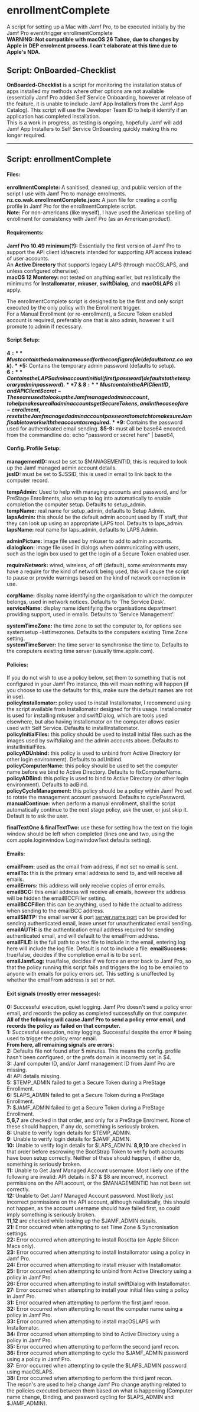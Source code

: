 # enrollmentComplete
A script for setting up a Mac with Jamf Pro, to be executed initially by the Jamf Pro event/trigger enrollmentComplete  
**WARNING: Not compatible with macOS 26 Tahoe, due to changes by Apple in DEP enrolment process. I can't elaborate at this time due to Apple's NDA.**

## Script: OnBoarded-Checklist

**OnBoarded-Checklist** is a script for monitoring the installation status of apps installed my methods where other options are not available (essentially Jamf Pro added Self Service Onboarding, however at release of the feature, it is unable to include Jamf App Installers from the Jamf App Catalog). This script will use the Developer Team ID to help it identify if an application has completed installation.  
This is a work in progress, as testing is ongoing, hopefully Jamf will add Jamf App Installers to Self Service OnBoarding quickly making this no longer required.

***

## Script: enrollmentComplete

#### Files:

**enrollmentComplete:** A sanitised, cleaned up, and public version of the script I use with Jamf Pro to manage enrolments.  
**nz.co.wak.enrollmentComplete.json:** A json file for creating a config profile in Jamf Pro for the enrollmentComplete script.  
**Note:** For non-americans (like myself), I have used the American spelling of enrollment for consistency with Jamf Pro (as an American product).

#### Requirements:

**Jamf Pro 10.49 minimum(?):** Essentially the first version of Jamf Pro to support the API client id/secrets intended for supporting API access instead of user accounts.  
An **Active Directory** that supports legacy LAPS (through macOSLAPS, and unless configured otherwise).  
**macOS 12 Monterey:** not tested on anything earlier, but realistically the minimums for **Installomator**, **mkuser**, **swiftDialog**, and **macOSLAPS** all apply.

The enrollmentComplete script is designed to be the first and only script executed by the only policy with the Enrollment trigger.  
For a Manual Enrollment (or re-enrollment), a Secure Token enabled account is required, preferably one that is also admin, however it will promote to admin if necessary.

#### Script Setup:

**$4:** Must contain the domain name used for the config profile (defaults to nz.co.wak).  
**$5:** Contains the temporary admin password (defaults to setup).  
**$6:** Contains the LAPS admin account initial (first) password (defaults to the temporary admin password).  
**$7 & $8:** Must contain the API Client ID, and API Client Secret - These are used to lookup the Jamf managed admin account, to help make sure all admin accounts get Secure Tokens, and in the case of a re-enrollment, resets the Jamf managed admin account password to match to make sure Jamf is able to work with the account as required.
**$9:** Contains the password used for authenticated email sending.
**$5-9:** must all be base64 encoded. from the commandline do: echo "password or secret here" | base64,

#### Config. Profile Setup:

**managementID:** must be set to $MANAGEMENTID, this is required to look up the Jamf managed admin account details.  
**jssID:** must be set to $JSSID, this is used in email to link back to the computer record.

**tempAdmin:** Used to help with managing accounts and password, and for PreStage Enrollments, also setup to log into automatically to enable completion the computer setup. Defaults to setup_admin.  
**tempName:** real name for setup_admin, defaults to Setup Admin.  
**lapsAdmin:** this should be the default admin account used by IT staff, that they can look up using an appropriate LAPS tool. Defaults to laps_admin.  
**lapsName:** real name for laps_admin, defaults to LAPS Admin.

**adminPicture:** image file used by mkuser to add to admin accounts.  
**dialogIcon:** image file used in dialogs when communicating with users, such as the login box used to get the login of a Secure Token enabled user.

**requireNetwork:** wired, wireless, of off (default), some environments may have a require for the kind of network being used, this will cause the script to pause or provide warnings based on the kind of network connection in use.

**corpName:** display name identifying the organisation to which the computer belongs, used in network notices. Defaults to 'The Service Desk'.  
**serviceName:** display name identifying the organisations department providing support, used in emails. Defaults to 'Service Management'.

**systemTimeZone:** the time zone to set the computer to, for options see systemsetup -listtimezones. Defaults to the computers existing Time Zone setting.  
**systemTimeServer:** the time server to synchronise the time to. Defaults to the computers existing time server (usually time.apple.com).

#### Policies:

If you do not wish to use a policy below, set them to something that is not configured in your Jamf Pro instance, this will mean nothing will happen (if you choose to use the defaults for this, make sure the default names are not in use).  
**policyInstallomator:** policy used to install Installomator, I recommend using the script available from Installomator designed for this usage. Installomator is used for installing mkuser and swiftDialog, which are tools used elsewhere, but also having Installomator on the computer allows easier used with Self Service. Defaults to installInstallomator.  
**policyInitialFiles:** this policy should be used to install initial files such as the images used by swiftdialog and the admin accounts above. Defaults to installInitialFiles.  
**policyADUnbind:** this policy is used to unbind from Active Directory (or other login environment). Defaults to adUnbind.  
**policyComputerName:** this policy should be used to set the computer name before we bind to Active Directory. Defaults to fixComputerName.  
**policyADBind:** this policy is used to bind to Active Directory (or other login environment). Defaults to adBind.  
**policyCycleManagement:** this policy should be a policy within Jamf Pro set to rotate the management account password. Defaults to cyclePassword.  
**manualContinue:** when perform a manual enrollment, shall the script automatically continue to the next stage policy, ask the user, or just skip it. Default is to ask the user.  

**finalTextOne & finalTextTwo:** use these for setting how the text on the login window should be left when completed (lines one and two, using the com.apple.loginwindow LoginwindowText defaults setting).

#### Emails:

**emailFrom:** used as the email from address, if not set no email is sent.  
**emailTo:** this is the primary email address to send to, and will receive all emails.  
**emailErrors:** this address will only receive copies of error emails.  
**emailBCC:** this email address will receive all emails, however the address will be hidden the emailBCCFiller setting.  
**emailBCCFiller:** this can be anything, used to hide the actual to address when sending to the emailBCC address.  
**emailSMTP:** the email server & port <server.name:port> can be provided for sending authenticated email, leave unset for unauthenticated email sending.  
**emailAUTH:** is the authentication email address required for sending authenticated email, and will default to the emailFrom address.  
**emailFILE:** is the full path to a text file to include in the email, entering log here will include the log file. Default is not to include a file.
**emailSuccess:** true/false, decides if the completion email is to be sent.  
**emailJamfLog:** true/false, decides if we force an error back to Jamf Pro, so that the policy running this script fails and triggers the log to be emailed to anyone with emails for policy errors set. This setting is unaffected by whether the emailFrom address is set or not.

#### Exit signals (mostly error messages):

**0:** Successful execution, quiet logging. Jamf Pro doesn't send a policy error email, and records the policy as completed successfully on that computer.  
**All of the following will cause Jamf Pro to send a policy error email, and records the policy as failed on that computer.**  
**1:** Successful execution, noisy logging. Successful despite the error # being used to trigger the policy error email.  
**From here, all remaining signals are errors:**  
**2:** Defaults file not found after 5 minutes. This means the config. profile hasn't been configured, or the prefs domain is incorrectly set in $4.  
**3:** Jamf computer ID, and/or Jamf management ID from Jamf Pro are missing.  
**4:** API details missing.  
**5:** $TEMP_ADMIN failed to get a Secure Token during a PreStage Enrollment.  
**6:** $LAPS_ADMIN failed to get a Secure Token during a PreStage Enrollment.  
**7:** $JAMF_ADMIN failed to get a Secure Token during a PreStage Enrollment.  
**5,6,7** are checked in that order, and only for a PreStage Enrolment. None of these should happen, if any do, something is seriously broken.  
**8:** Unable to verify login details for $TEMP_ADMIN.  
**9:** Unable to verify login details for $JAMF_ADMIN.  
**10:** Unable to verify login details for $LAPS_ADMIN.
**8,9,10** are checked in that order before escrowing the BootStrap Token to verify both accounts have been setup correctly. Neither of these should happen, if either do, something is seriously broken.  
**11:** Unable to Get Jamf Managed Account username. Most likely one of the following are invalid: API details in $7 & $8 are incorrect, incorrect permissions on the API account, or the $MANAGEMENTID has not been set correctly.  
**12:** Unable to Get Jamf Managed Account password. Most likely just incorrect permissions on the API account, although realistically, this should not happen, as the account username should have failed first, so could imply something is seriously broken.  
**11,12** are checked while looking up the $JAMF_ADMIN details.  
**21:** Error occurred when attempting to set Time Zone & Syncronisation settings.  
**22:** Error occurred when attempting to install Rosetta (on Apple Silicon Macs only).  
**23:** Error occurred when attempting to install Installomator using a policy in Jamf Pro.  
**24:** Error occurred when attempting to install mkuser with Installomator.  
**25:** Error occurred when attempting to unbind from Active Directory using a policy in Jamf Pro.  
**26:** Error occurred when attempting to install swiftDialog with Installomator.  
**27:** Error occurred when attempting to install your initial files using a policy in Jamf Pro.  
**31:** Error occurred when attempting to perform the first jamf recon.  
**32:** Error occurred when attempting to reset the computer name using a policy in Jamf Pro.  
**33:** Error occurred when attempting to install macOSLAPS with Installomator.  
**34:** Error occurred when attempting to bind to Active Directory using a policy in Jamf Pro.  
**35:** Error occurred when attempting to perform the second jamf recon.  
**36:** Error occurred when attempting to cycle the $JAMF_ADMIN password using a policy in Jamf Pro.  
**37:** Error occurred when attempting to cycle the $LAPS_ADMIN password using macOSLAPS.  
**38:** Error occurred when attempting to perform the third jamf recon.  
The recon's are used to help change Jamf Pro change anything related to the policies executed between them based on what is happening (Computer name change, Binding, and password cycling for $LAPS_ADMIN and $JAMF_ADMIN).
